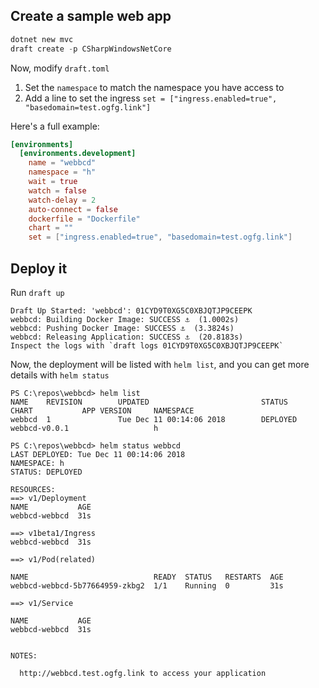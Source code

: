 ## Create a sample web app

```powershell
dotnet new mvc
draft create -p CSharpWindowsNetCore
```

Now, modify `draft.toml`

1. Set the `namespace` to match the namespace you have access to
2. Add a line to set the ingress `set = ["ingress.enabled=true", "basedomain=test.ogfg.link"]`

Here's a full example: 

```toml
[environments]
  [environments.development]
    name = "webbcd"
    namespace = "h"
    wait = true
    watch = false
    watch-delay = 2
    auto-connect = false
    dockerfile = "Dockerfile"
    chart = ""
    set = ["ingress.enabled=true", "basedomain=test.ogfg.link"]
```

## Deploy it

Run `draft up`

```none
Draft Up Started: 'webbcd': 01CYD9T0XG5C0XBJQTJP9CEEPK
webbcd: Building Docker Image: SUCCESS ⚓  (1.0002s)
webbcd: Pushing Docker Image: SUCCESS ⚓  (3.3824s)
webbcd: Releasing Application: SUCCESS ⚓  (20.8183s)
Inspect the logs with `draft logs 01CYD9T0XG5C0XBJQTJP9CEEPK`
```

Now, the deployment will be listed with `helm list`, and you can get more details with `helm status`

```none
PS C:\repos\webbcd> helm list
NAME    REVISION        UPDATED                         STATUS          CHART           APP VERSION     NAMESPACE
webbcd  1               Tue Dec 11 00:14:06 2018        DEPLOYED        webbcd-v0.0.1                   h

PS C:\repos\webbcd> helm status webbcd
LAST DEPLOYED: Tue Dec 11 00:14:06 2018
NAMESPACE: h
STATUS: DEPLOYED

RESOURCES:
==> v1/Deployment
NAME           AGE
webbcd-webbcd  31s

==> v1beta1/Ingress
webbcd-webbcd  31s

==> v1/Pod(related)

NAME                            READY  STATUS   RESTARTS  AGE
webbcd-webbcd-5b77664959-zkbg2  1/1    Running  0         31s

==> v1/Service

NAME           AGE
webbcd-webbcd  31s


NOTES:

  http://webbcd.test.ogfg.link to access your application
